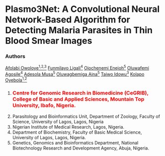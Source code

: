 # Plasmo3Net: A Convolutional Neural Network-Based Algorithm for Detecting Malaria Parasites in Thin Blood Smear Images
### Authors
[Afolabi Owoloye<sup>1,2,3</sup>](https://www.linkedin.com/in/afolabi-owoloye-a1b8a5b5/)
[Funmilayo Ligali<sup>4</sup>](https://www.linkedin.com/in/samuel-olawale-olubode-6191a81aa/)
[Ojochenemi Enejoh<sup>5</sup>](https://www.linkedin.com/in/adewale-ogunleye-09029684/)
[Oluwafemi Agosile<sup>4</sup>](https://www.linkedin.com/in/samuel-olawale-olubode-6191a81aa/)
[Adesola Musa<sup>5</sup>](https://www.linkedin.com/in/adewale-ogunleye-09029684/)
[Oluwagbemiga Aina<sup>5</sup>](https://www.linkedin.com/in/adewale-ogunleye-09029684/)
[Taiwo Idowu<sup>3</sup>](https://scholar.google.com/citations?hl=en&user=ViS6ndQAAAAJ)
[Kolapo Oyebola<sup>1,2</sup>](https://www.linkedin.com/in/kolapo-oyebola-phd-67493836/)


1.	<h3 style='color: red;'>Centre for Genomic Research in Biomedicine (CeGRIB), College of Basic and Applied Sciences, Mountain Top University, Ibafo, Nigeria.</h3>
2.	Parasitology and Bioinformatics Unit, Department of Zoology, Faculty of Science, University of Lagos, Lagos, Nigeria
3.  Nigerian Institute of Medical Research, Lagos, Nigeria. 
4.	Department of Biochemistry, Faculty of Basic Medical Science, University of Lagos, Lagos, Nigeria.
5.	Genetics, Genomics and Bioinformatics Department, National Biotechnology Research and Development Agency, Abuja, Nigeria.</i> </span>
